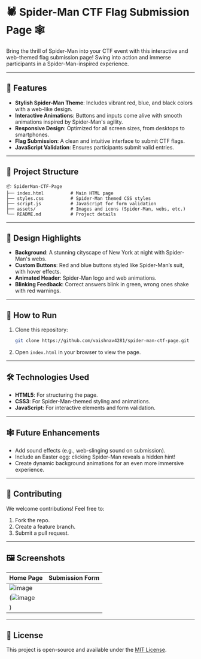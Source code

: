 
# 🕷️ Spider-Man CTF Flag Submission Page 🕸️

Bring the thrill of Spider-Man into your CTF event with this interactive and web-themed flag submission page! Swing into action and immerse participants in a Spider-Man-inspired experience.

---

## 🌟 Features
- **Stylish Spider-Man Theme**: Includes vibrant red, blue, and black colors with a web-like design.
- **Interactive Animations**: Buttons and inputs come alive with smooth animations inspired by Spider-Man's agility.
- **Responsive Design**: Optimized for all screen sizes, from desktops to smartphones.
- **Flag Submission**: A clean and intuitive interface to submit CTF flags.
- **JavaScript Validation**: Ensures participants submit valid entries.

---

## 📂 Project Structure
```
📦 SpiderMan-CTF-Page
├── index.html          # Main HTML page
├── styles.css          # Spider-Man themed CSS styles
├── script.js           # JavaScript for form validation
├── assets/             # Images and icons (Spider-Man, webs, etc.)
└── README.md           # Project details
```

---

## 🎨 Design Highlights
- **Background**: A stunning cityscape of New York at night with Spider-Man's webs.
- **Custom Buttons**: Red and blue buttons styled like Spider-Man’s suit, with hover effects.
- **Animated Header**: Spider-Man logo and web animations.
- **Blinking Feedback**: Correct answers blink in green, wrong ones shake with red warnings.

---

## 🚀 How to Run
1. Clone this repository:
   ```bash
   git clone https://github.com/vaishnav4281/spider-man-ctf-page.git
   ```
2. Open `index.html` in your browser to view the page.

---

## 🛠️ Technologies Used
- **HTML5**: For structuring the page.
- **CSS3**: For Spider-Man-themed styling and animations.
- **JavaScript**: For interactive elements and form validation.

---

## 🕸️ Future Enhancements
- Add sound effects (e.g., web-slinging sound on submission).
- Include an Easter egg: clicking Spider-Man reveals a hidden hint!
- Create dynamic background animations for an even more immersive experience.

---

## 🤝 Contributing
We welcome contributions! Feel free to:
1. Fork the repo.
2. Create a feature branch.
3. Submit a pull request.

---

## 🖼️ Screenshots
| Home Page | Submission Form | 
|-----------|-----------------|
| ![image](https://github.com/user-attachments/assets/09eb8ead-df6f-4cd0-b3f9-85e6e8154506)
 |(![image](https://github.com/user-attachments/assets/a2dbf0c9-c78f-44d2-af13-7c193f9990fa)
) |

---

## 📄 License
This project is open-source and available under the [MIT License](LICENSE).
```
